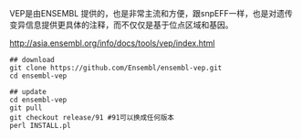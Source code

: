 VEP是由ENSEMBL 提供的，也是非常主流和方便，跟snpEFF一样，也是对遗传变异信息提供更具体的注释，而不仅仅是基于位点区域和基因。

http://asia.ensembl.org/info/docs/tools/vep/index.html

```
## download
git clone https://github.com/Ensembl/ensembl-vep.git
cd ensembl-vep

## update
cd ensembl-vep
git pull
git checkout release/91 #91可以换成任何版本
perl INSTALL.pl
```
